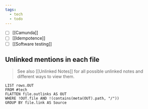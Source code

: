 ```yaml
---
tags:
  - tech
  - todo
---
```


- [ ] [[Camunda]]
- [ ] [[Idempotence]]
- [ ] [[Software testing]]

## Unlinked mentions in each file

> See also [[Unlinked Notes]] for all possible unlinked notes and different ways to view them.
```dataview
LIST rows.OUT
FROM #tech 
FLATTEN file.outlinks AS OUT
WHERE !OUT.file AND !(contains(meta(OUT).path, "/"))
GROUP BY file.link AS Source
```

